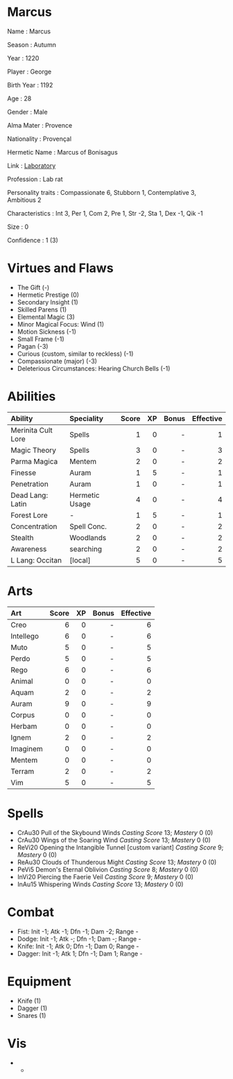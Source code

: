 # Marcus

Name
: Marcus

Season
: Autumn

Year
: 1220

Player
: George

Birth Year
: 1192

Age
: 28

Gender
: Male

Alma Mater
: Provence

Nationality
: Provençal

Hermetic Name
: Marcus of Bonisagus

Link
: [Laboratory](Marcus-Lab)

Profession
: Lab rat

Personality traits
: Compassionate 6, Stubborn 1, Contemplative 3, Ambitious 2

Characteristics
: Int 3, Per 1, Com 2, Pre 1, Str -2, Sta 1, Dex -1, Qik -1

Size
: 0

Confidence
: 1 (3)

# Virtues and Flaws

+ The Gift (-)
+ Hermetic Prestige (0)
+ Secondary Insight (1)
+ Skilled Parens (1)
+ Elemental Magic (3)
+ Minor Magical Focus: Wind (1)
+ Motion Sickness (-1)
+ Small Frame (-1)
+ Pagan (-3)
+ Curious (custom, similar to reckless) (-1)
+ Compassionate (major) (-3)
+ Deleterious Circumstances: Hearing Church Bells (-1)

# Abilities

| Ability              | Speciality      | Score |   XP | Bonus | Effective |
| :-                   | :-              |    -: |   -: |    -: |        -: |
| Merinita Cult Lore   | Spells          |     1 |    0 |     - |         1 |
| Magic Theory         | Spells          |     3 |    0 |     - |         3 |
| Parma Magica         | Mentem          |     2 |    0 |     - |         2 |
| Finesse              | Auram           |     1 |    5 |     - |         1 |
| Penetration          | Auram           |     1 |    0 |     - |         1 |
| Dead Lang: Latin     | Hermetic Usage  |     4 |    0 |     - |         4 |
| Forest Lore          | -               |     1 |    5 |     - |         1 |
| Concentration        | Spell Conc.     |     2 |    0 |     - |         2 |
| Stealth              | Woodlands       |     2 |    0 |     - |         2 |
| Awareness            | searching       |     2 |    0 |     - |         2 |
| L Lang: Occitan      | [local]         |     5 |    0 |     - |         5 |
# Arts

| Art        | Score |   XP | Bonus | Effective |
| :-         |    -: |   -: |    -: |        -: |
| Creo       |     6 |    0 |     - |         6 |
| Intellego  |     6 |    0 |     - |         6 |
| Muto       |     5 |    0 |     - |         5 |
| Perdo      |     5 |    0 |     - |         5 |
| Rego       |     6 |    0 |     - |         6 |
| Animal     |     0 |    0 |     - |         0 |
| Aquam      |     2 |    0 |     - |         2 |
| Auram      |     9 |    0 |     - |         9 |
| Corpus     |     0 |    0 |     - |         0 |
| Herbam     |     0 |    0 |     - |         0 |
| Ignem      |     2 |    0 |     - |         2 |
| Imaginem   |     0 |    0 |     - |         0 |
| Mentem     |     0 |    0 |     - |         0 |
| Terram     |     2 |    0 |     - |         2 |
| Vim        |     5 |    0 |     - |         5 |
# Spells

+ CrAu30 Pull of the Skybound Winds *Casting Score* 13; *Mastery* 0 (0)
+ CrAu30 Wings of the Soaring Wind *Casting Score* 13; *Mastery* 0 (0)
+ ReVi20 Opening the Intangible Tunnel [custom variant] *Casting Score* 9; *Mastery* 0 (0)
+ ReAu30 Clouds of Thunderous Might *Casting Score* 13; *Mastery* 0 (0)
+ PeVi5 Demon's Eternal Oblivion *Casting Score* 8; *Mastery* 0 (0)
+ InVi20 Piercing the Faerie Veil *Casting Score* 9; *Mastery* 0 (0)
+ InAu15 Whispering Winds *Casting Score* 13; *Mastery* 0 (0)

# Combat

+ Fist: Init -1; Atk -1; Dfn -1; Dam -2; Range -
+ Dodge: Init -1; Atk -; Dfn -1; Dam -; Range -
+ Knife: Init -1; Atk 0; Dfn -1; Dam 0; Range -
+ Dagger: Init -1; Atk 1; Dfn -1; Dam 1; Range -

# Equipment

+ Knife (1)
+ Dagger (1)
+ Snares (1)


# Vis

+ -

